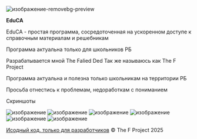 


![изображение-removebg-preview](https://github.com/user-attachments/assets/4d25ad79-60bc-441a-a7e2-9cc496aedecd)



**EduCA**

EduCA - простая программа, сосредоточенная на ускоренном доступе к справочным материалам и решебникам


Программа актуальна только для школьников РБ


Разрабатывается мной The Falied Ded Так же называюсь как The F Project

Программа актуальна и полезна только школьникам на территории РБ

Просьба отнестись к проблемам, недоработкам с пониманием

Скриншоты

![изображение](https://github.com/user-attachments/assets/3e1474cc-783b-4666-91d3-7235d3e59517)
![изображение](https://github.com/user-attachments/assets/8f0cdd5c-d9c4-4353-a70a-9854ff183b64)
![изображение](https://github.com/user-attachments/assets/0f191bef-b222-4e9a-a0a7-1f07dea934b1)
![изображение](https://github.com/user-attachments/assets/4ccd3d48-d6d2-4f82-92a0-885a69314e81)
![изображение](https://github.com/user-attachments/assets/00e946bc-ec23-4d65-a3aa-9324939d618b)
![изображение](https://github.com/user-attachments/assets/b94d88d8-29cb-4c2a-b998-8602521e1806)




[Исодный код, только для разработчиков](https://github.com/The-F-Project/EduCA-Global-Update)
© The F Project 2025 

